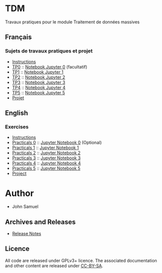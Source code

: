 # TDM
Travaux pratiques pour le module Traitement de données massives

## Français
### Sujets de travaux pratiques et projet
* [Instructions](fr/README.md)
* [TP0](fr/TP0/tp0.md) :: [Notebook Jupyter 0](fr/TP0/tp0.ipynb) (facultatif)
* [TP1](fr/TP1/tp1.md) :: [Notebook Jupyter 1](fr/TP1/tp1.ipynb)
* [TP2](fr/TP2/tp2.md) :: [Notebook Jupyter 2](fr/TP2/tp2.ipynb)
* [TP3](fr/TP3/tp3.md) :: [Notebook Jupyter 3](fr/TP3/tp3.ipynb)
* [TP4](fr/TP4/tp4.md) :: [Notebook Jupyter 4](fr/TP4/tp4.ipynb)
* [TP5](fr/TP5/tp5.md) :: [Notebook Jupyter 5](fr/TP5/tp5.ipynb)
* [Projet](fr/Projet/Projet.md)

## English 
### Exercises
* [Instructions](en/README.md)
* [Practicals 0](en/practical0/practical0.md) ::  [Jupyter Notebook 0](en/practical0/practical0.ipynb) (Optional)
* [Practicals 1](en/practical1/practical1.md) ::  [Jupyter Notebook 1](en/practical1/practical1.ipynb)
* [Practicals 2](en/practical2/practical2.md) ::  [Jupyter Notebook 2](en/practical2/practical2.ipynb)
* [Practicals 3](en/practical3/practical3.md) ::  [Jupyter Notebook 3](en/practical3/practical3.ipynb)
* [Practicals 4](en/practical4/practical4.md) ::  [Jupyter Notebook 4](en/practical4/practical4.ipynb)
* [Practicals 5](en/practical5/practical5.md) ::  [Jupyter Notebook 5](en/practical5/practical5.ipynb)
* [Project](en/Project/project.md)

# Author
* John Samuel

## Archives and Releases
* [Release Notes](RELEASE.md)

## Licence
All code are released under GPLv3+ licence. The associated documentation and other content are released under [CC-BY-SA](http://creativecommons.org/licenses/by-sa/4.0/).
